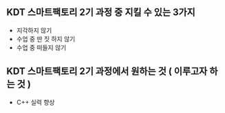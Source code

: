## KDT 스마트팩토리 2기 과정 중 지킬 수 있는 3가지
- 지각하지 않기
- 수업 중  딴 짓 하지 않기
- 수업 중  떠들지 않기

## KDT 스마트팩토리 2기 과정에서 원하는 것 ( 이루고자 하는 것 )
- C++ 실력 향상

